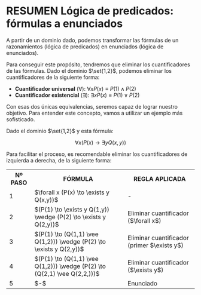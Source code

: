 # RESUMEN Lógica de predicados: fórmulas a enunciados

A partir de un dominio dado, podemos transformar las fórmulas de un razonamientos (lógica de predicados) en enunciados (lógica de enunciados).

Para conseguir este propósito, tendremos que eliminar los cuantificadores de las fórmulas.  Dado el dominio $\set{1,2}$, podemos eliminar los cuantificadores de la siguiente forma:

- **Cuantificador universal** ($\forall$): $\forall x P(x) \equiv P(1) \wedge P(2)$
- **Cuantificador existencial** ($\exists$): $\exists x P(x) \equiv P(1) \vee P(2)$

Con esas dos únicas equivalencias, seremos capaz de lograr nuestro objetivo. Para entender este concepto, vamos a utilizar un ejemplo más sofisticado.

Dado el dominio $\set{1,2}$ y esta fórmula:

$$\forall x (P(x) \to \exists y Q(x,y))$$

Para facilitar el proceso, es recomendable eliminar los cuantificadores de izquierda a derecha, de la siguiente forma:

<table>
	<tr>
		<th>Nº PASO</th>
		<th>FÓRMULA</th>
		<th>REGLA APLICADA</th>
	</tr>
	<tr>
		<td>1</td>
		<td>$\forall x (P(x) \to \exists y Q(x,y))$</td>
		<td>-</td>
	</tr>
	<tr>
		<td>2</td>
		<td>$(P(1) \to \exists y Q(1,y)) \wedge (P(2) \to \exists y Q(2,y))$</td>
		<td>Eliminar cuantificador ($\forall x$)</td>
	</tr>
	<tr>
		<td>3</td>
		<td>$(P(1) \to (Q(1,1) \vee Q(1,2))) \wedge (P(2) \to \exists y Q(2,y))$</td>
		<td>Eliminar cuantificador (primer $\exists y$)</td>
	</tr>
	<tr>
		<td>4</td>
		<td>$(P(1) \to (Q(1,1) \vee Q(1,2))) \wedge (P(2) \to (Q(2,1) \vee Q(2,2,)))$</td>
		<td>Eliminar cuantificador ($\exists y$)</td>
	</tr>
	<tr>
		<td>5</td>
		<td>$-$</td>
		<td>Enunciado</td>
	</tr>
</table>